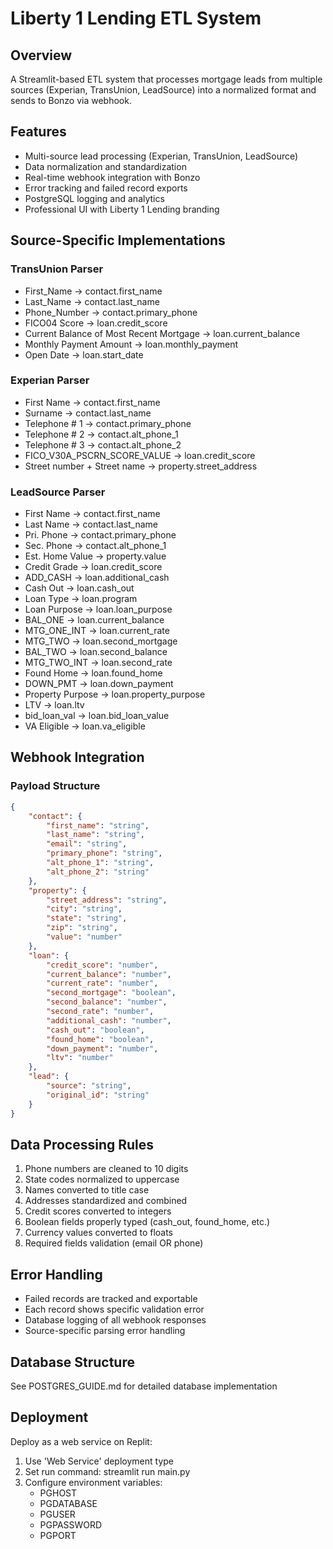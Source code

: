 # Liberty 1 Lending ETL System

## Overview
A Streamlit-based ETL system that processes mortgage leads from multiple sources (Experian, TransUnion, LeadSource) into a normalized format and sends to Bonzo via webhook.

## Features
- Multi-source lead processing (Experian, TransUnion, LeadSource)
- Data normalization and standardization
- Real-time webhook integration with Bonzo
- Error tracking and failed record exports
- PostgreSQL logging and analytics
- Professional UI with Liberty 1 Lending branding

## Source-Specific Implementations

### TransUnion Parser
- First_Name → contact.first_name
- Last_Name → contact.last_name
- Phone_Number → contact.primary_phone
- FICO04 Score → loan.credit_score
- Current Balance of Most Recent Mortgage → loan.current_balance
- Monthly Payment Amount → loan.monthly_payment
- Open Date → loan.start_date

### Experian Parser
- First Name → contact.first_name
- Surname → contact.last_name
- Telephone # 1 → contact.primary_phone
- Telephone # 2 → contact.alt_phone_1
- Telephone # 3 → contact.alt_phone_2
- FICO_V30A_PSCRN_SCORE_VALUE → loan.credit_score
- Street number + Street name → property.street_address

### LeadSource Parser
- First Name → contact.first_name
- Last Name → contact.last_name
- Pri. Phone → contact.primary_phone
- Sec. Phone → contact.alt_phone_1
- Est. Home Value → property.value
- Credit Grade → loan.credit_score
- ADD_CASH → loan.additional_cash
- Cash Out → loan.cash_out
- Loan Type → loan.program
- Loan Purpose → loan.loan_purpose
- BAL_ONE → loan.current_balance
- MTG_ONE_INT → loan.current_rate
- MTG_TWO → loan.second_mortgage
- BAL_TWO → loan.second_balance
- MTG_TWO_INT → loan.second_rate
- Found Home → loan.found_home
- DOWN_PMT → loan.down_payment
- Property Purpose → loan.property_purpose
- LTV → loan.ltv
- bid_loan_val → loan.bid_loan_value
- VA Eligible → loan.va_eligible

## Webhook Integration

### Payload Structure
```json
{
    "contact": {
        "first_name": "string",
        "last_name": "string",
        "email": "string",
        "primary_phone": "string",
        "alt_phone_1": "string",
        "alt_phone_2": "string"
    },
    "property": {
        "street_address": "string",
        "city": "string",
        "state": "string",
        "zip": "string",
        "value": "number"
    },
    "loan": {
        "credit_score": "number",
        "current_balance": "number",
        "current_rate": "number",
        "second_mortgage": "boolean",
        "second_balance": "number",
        "second_rate": "number",
        "additional_cash": "number",
        "cash_out": "boolean",
        "found_home": "boolean",
        "down_payment": "number",
        "ltv": "number"
    },
    "lead": {
        "source": "string",
        "original_id": "string"
    }
}
```

## Data Processing Rules
1. Phone numbers are cleaned to 10 digits
2. State codes normalized to uppercase
3. Names converted to title case
4. Addresses standardized and combined
5. Credit scores converted to integers
6. Boolean fields properly typed (cash_out, found_home, etc.)
7. Currency values converted to floats
8. Required fields validation (email OR phone)

## Error Handling
- Failed records are tracked and exportable
- Each record shows specific validation error
- Database logging of all webhook responses
- Source-specific parsing error handling

## Database Structure
See POSTGRES_GUIDE.md for detailed database implementation

## Deployment
Deploy as a web service on Replit:
1. Use 'Web Service' deployment type
2. Set run command: streamlit run main.py
3. Configure environment variables:
   - PGHOST
   - PGDATABASE
   - PGUSER
   - PGPASSWORD
   - PGPORT
